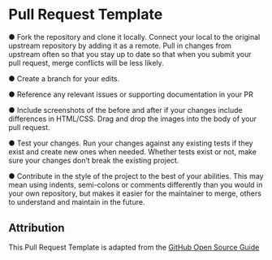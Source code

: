 [Guide]: https://opensource.guide/

<a href="https://github.com/github/opensource.guide">
  <h1>
    <picture>
      <img src="https://github.com/github/opensource.guide/blob/main/assets/images/cards/best-practices.png" alt="">
    </picture>
  </h1>
</a>

# Pull Request Template

● Fork the repository and clone it locally. Connect your local to the original upstream repository by adding it as a
remote. Pull in changes from upstream often so that you stay up to date so that when you submit your pull request, merge
conflicts will be less likely.

● Create a branch for your edits.

● Reference any relevant issues or supporting documentation in your PR

● Include screenshots of the before and after if your changes include differences in HTML/CSS. Drag and drop the images
into the body of your pull request.

● Test your changes. Run your changes against any existing tests if they exist and create new ones when needed. Whether
tests exist or not, make sure your changes don’t break the existing project.

● Contribute in the style of the project to the best of your abilities. This may mean using indents, semi-colons or
comments differently than you would in your own repository, but makes it easier for the maintainer to merge, others to
understand and maintain in the future.

## Attribution

This Pull Request Template is adapted from the [GitHub Open Source Guide][Guide]

